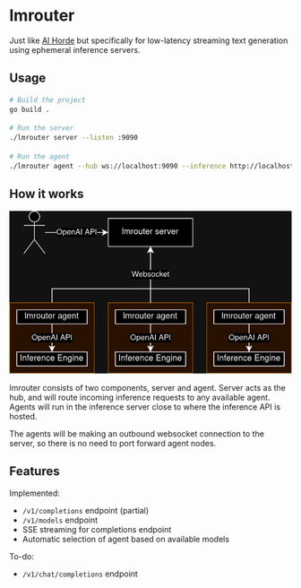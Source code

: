 # lmrouter

Just like [AI Horde](https://stablehorde.net/) but specifically for low-latency
streaming text generation using ephemeral inference servers.

## Usage

```sh
# Build the project
go build .

# Run the server
./lmrouter server --listen :9090

# Run the agent
./lmrouter agent --hub ws://localhost:9090 --inference http://localhost:5000
```

## How it works

![diagram](.github/images/diagram.png)

lmrouter consists of two components, server and agent. Server acts as the hub,
and will route incoming inference requests to any available agent. Agents will
run in the inference server close to where the inference API is hosted.

The agents will be making an outbound websocket connection to the server, so
there is no need to port forward agent nodes.

## Features

Implemented:

- `/v1/completions` endpoint (partial)
- `/v1/models` endpoint
- SSE streaming for completions endpoint
- Automatic selection of agent based on available models

To-do:

- `/v1/chat/completions` endpoint
